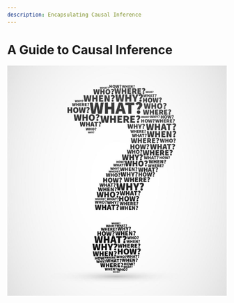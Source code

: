 ```yaml
---
description: Encapsulating Causal Inference
---
```


# A Guide to Causal Inference

![](.gitbook/assets/image%20%2820%29.png)

